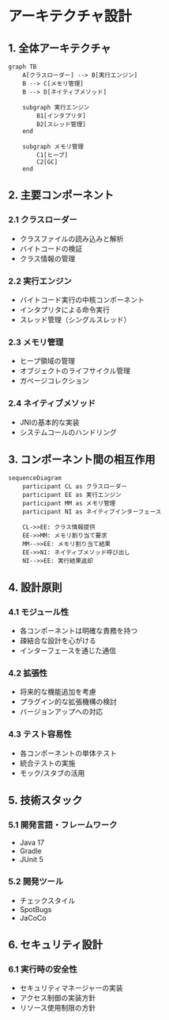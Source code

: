 # アーキテクチャ設計

## 1. 全体アーキテクチャ

```mermaid
graph TB
    A[クラスローダー] --> B[実行エンジン]
    B --> C[メモリ管理]
    B --> D[ネイティブメソッド]
    
    subgraph 実行エンジン
        B1[インタプリタ]
        B2[スレッド管理]
    end
    
    subgraph メモリ管理
        C1[ヒープ]
        C2[GC]
    end
```

## 2. 主要コンポーネント

### 2.1 クラスローダー
- クラスファイルの読み込みと解析
- バイトコードの検証
- クラス情報の管理

### 2.2 実行エンジン
- バイトコード実行の中核コンポーネント
- インタプリタによる命令実行
- スレッド管理（シングルスレッド）

### 2.3 メモリ管理
- ヒープ領域の管理
- オブジェクトのライフサイクル管理
- ガベージコレクション

### 2.4 ネイティブメソッド
- JNIの基本的な実装
- システムコールのハンドリング

## 3. コンポーネント間の相互作用

```mermaid
sequenceDiagram
    participant CL as クラスローダー
    participant EE as 実行エンジン
    participant MM as メモリ管理
    participant NI as ネイティブインターフェース

    CL->>EE: クラス情報提供
    EE->>MM: メモリ割り当て要求
    MM-->>EE: メモリ割り当て結果
    EE->>NI: ネイティブメソッド呼び出し
    NI-->>EE: 実行結果返却
```

## 4. 設計原則

### 4.1 モジュール性
- 各コンポーネントは明確な責務を持つ
- 疎結合な設計を心がける
- インターフェースを通じた通信

### 4.2 拡張性
- 将来的な機能追加を考慮
- プラグイン的な拡張機構の検討
- バージョンアップへの対応

### 4.3 テスト容易性
- 各コンポーネントの単体テスト
- 統合テストの実施
- モック/スタブの活用

## 5. 技術スタック

### 5.1 開発言語・フレームワーク
- Java 17
- Gradle
- JUnit 5

### 5.2 開発ツール
- チェックスタイル
- SpotBugs
- JaCoCo

## 6. セキュリティ設計

### 6.1 実行時の安全性
- セキュリティマネージャーの実装
- アクセス制御の実装方針
- リソース使用制限の方針